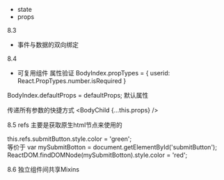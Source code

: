 * state
* props

8.3
* 事件与数据的双向绑定

8.4
* 可复用组件
属性验证
BodyIndex.propTypes = {
  userid: React.PropTypes.number.isRequired
}

BodyIndex.defaultProps = defaultProps;  默认属性

传递所有参数的快捷方式  <BodyChild {...this.props} />

8.5
refs 主要是获取原生html节点来使用的

this.refs.submitButton.style.color = 'green';  
等价于
var mySubmitBotton = document.getElementById('submitButton');
ReactDOM.findDOMNode(mySubmitBotton).style.color = 'red';

8.6 独立组件间共享Mixins
